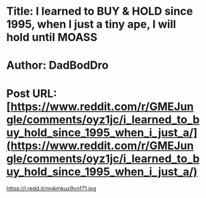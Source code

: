 # Title: I learned to BUY & HOLD since 1995, when I just a tiny ape, I will hold until MOASS
# Author: DadBodDro
# Post URL: [https://www.reddit.com/r/GMEJungle/comments/oyz1jc/i_learned_to_buy_hold_since_1995_when_i_just_a/](https://www.reddit.com/r/GMEJungle/comments/oyz1jc/i_learned_to_buy_hold_since_1995_when_i_just_a/)


https://i.redd.it/mvkmkux9vnf71.jpg